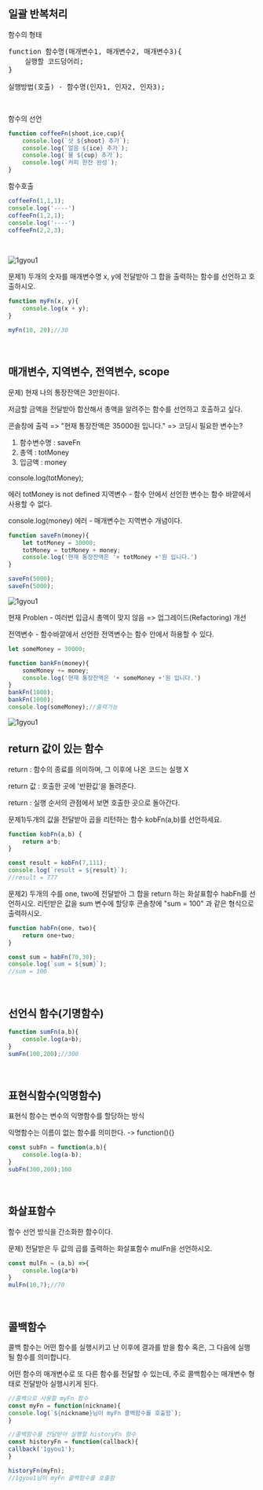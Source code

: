 ## __일괄 반복처리__
함수의 형태
<pre>
function 함수명(매개변수1, 매개변수2, 매개변수3){
    실행할 코드덩어리;
}

실행방법(호출) - 함수명(인자1, 인자2, 인자3);
</pre>
<br>

함수의 선언
```js
function coffeeFn(shoot,ice,cup){
    console.log(`샷 ${shoot} 추가`);
    console.log(`얼음 ${ice} 추가`);
    console.log(`물 ${cup} 추가`);
    console.log(`커피 한잔 완성`);
}
```
함수호출
```js
coffeeFn(1,1,1);
console.log('----')
coffeeFn(1,2,1);
console.log('----')
coffeeFn(2,2,3);
```
<br>

![1gyou1](https://user-images.githubusercontent.com/90018379/179383625-a151afba-e26a-4d8e-8450-b3ee5484a003.PNG)

문제1) 두개의 숫자를 매개변수명 x, y에 전달받아 그 합을 출력하는 함수를 선언하고 호출하시오.

```js
function myFn(x, y){
    console.log(x + y);
}

myFn(10, 20);//30
```
<br>

## __매개변수, 지역변수, 전역변수, scope__

문제) 현재 나의 통장잔액은 3만원이다.

저금할 금액을 전달받아 합산해서 총액을 알려주는 함수를 선언하고 호출하고 싶다.


콘솔창에 출력 => "현재 통장잔액은 35000원 입니다."
=> 코딩시 필요한 변수는?

1. 함수변수명 : saveFn
2. 총액 : totMoney
3. 입금액 : money 


console.log(totMoney);

에러 totMoney is not defined
지역변수 - 함수 안에서 선언한 변수는 함수 바깥에서 사용할 수 없다.

console.log(money)
에러 - 매개변수는 지역변수 개념이다.

```js
function saveFn(money){
    let totMoney = 30000;
    totMoney = totMoney + money;
    console.log('현재 통장잔액은 '+ totMoney +'원 입니다.')
}

saveFn(5000);
saveFn(5000);
```
![1gyou1](https://user-images.githubusercontent.com/90018379/179385737-21e3a3ea-7fcc-4993-a06f-2413a9a2555c.PNG)


현재 Problen - 여러번 입금시 총액이 맞지 않음 => 업그레이드(Refactoring) 개선

전역변수 - 함수바깥에서 선언한 전역변수는 함수 안에서 하용할 수 있다.

```js
let someMoney = 30000;

function bankFn(money){
    someMoney += money;
    console.log('현재 통장잔액은 '+ someMoney +'원 입니다.')
}
bankFn(1000);
bankFn(1000);
console.log(someMoney);//출력가능
```

![1gyou1](https://user-images.githubusercontent.com/90018379/179385761-e9147c95-51dc-45bc-aa29-8dccf9a9c381.PNG)
<br>

## __return 값이 있는 함수__

return : 함수의 종료를 의미하며, 그 이후에 나온 코드는 실행 X

return 값 : 호출한 곳에 '반환값'을 돌려준다.

return : 실행 순서의 관점에서 보면 호출한 곳으로 돌아간다.


문제1)두개의 값을 전달받아 곱을 리턴하는 함수 kobFn(a,b)를 선언하세요.
```js
function kobFn(a,b) {
    return a*b;
}

const result = kobFn(7,111);
console.log(`result = ${result}`);
//result = 777
```
문제2) 두개의 수를 one, two에 전달받아 그 합을 return 하는 화살표함수 habFn를 선언하시오. 리턴받은 값을 sum 변수에 할당후 콘솔창에 "sum = 100" 과 같은 형식으로 출력하시오.
```js
function habFn(one, two){
    return one+two;
}

const sum = habFn(70,30);
console.log(`sum = ${sum}`);
//sum = 100
```
<br>

## __선언식 함수(기명함수)__

```js
function sumFn(a,b){
    console.log(a+b);
}        
sumFn(100,200);//300
```

<br>

## __표현식함수(익명함수)__
표현식 함수는 변수의 익명함수를 할당하는 방식

익명함수는 이름이 없는 함수를 의미한다. -> function(){}

```js
const subFn = function(a,b){
    console.log(a-b);
}
subFn(300,200);100
```

<br>

## __화살표함수__
함수 선언 방식을 간소화한 함수이다.

문제) 전달받은 두 값의 곱를 출력하는 화살표함수 mulFn을 선언하시오.
```js
const mulFn = (a,b) =>{
    console.log(a*b)
}
mulFn(10,7);//70
```

<br>

## __콜백함수__

콜백 함수는 어떤 함수를 실행시키고 난 이후에 결과를 받을 함수 혹은, 그 다음에 실행될 함수를 의미합니다.

어떤 함수의 매개변수로 또 다른 함수를 전달할 수 있는데, 주로 콜백함수는 매개변수 형태로 전달받아 실행시키게 된다.

```js
//콜백으로 사용할 myFn 함수
const myFn = function(nickname){
console.log(`${nickname}님이 myFn 콜백함수를 호출함`);
}

//콜백함수를 전달받아 실행할 historyFn 함수
const historyFn = function(callback){
callback('1gyou1');
}

historyFn(myFn);
//1gyou1님이 myFn 콜백함수를 호출함
```